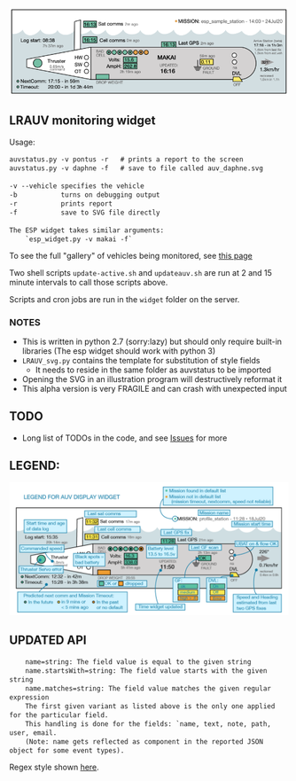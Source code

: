 ![Widget Preview](./single_auv_display.png)

## LRAUV monitoring widget

Usage:

    auvstatus.py -v pontus -r   # prints a report to the screen
    auvstatus.py -v daphne -f   # save to file called auv_daphne.svg

    -v --vehicle specifies the vehicle
    -b           turns on debugging output
    -r           prints report
    -f           save to SVG file directly

    The ESP widget takes similar arguments:
        `esp_widget.py -v makai -f`

To see the full "gallery" of vehicles being monitored, see [this page](https://okeanids.mbari.org/widget/)

Two shell scripts `update-active.sh` and `updateauv.sh` are run at 2 and 15 minute intervals to call those scripts above.
 
Scripts and cron jobs are run in the `widget` folder on the server.

### NOTES

  * This is written in python 2.7 (sorry:lazy) but should only require built-in libraries (The esp widget should work with python 3)
  * `LRAUV_svg.py` contains the template for substitution of style fields
    - It needs to reside in the same folder as auvstatus to be imported
  * Opening the SVG in an illustration program will destructively reformat it 
  * This alpha version is very FRAGILE and can crash with unexpected input

## TODO

  * Long list of TODOs in the code, and see [Issues](https://bitbucket.org/beroe/auvstatus/issues?status=new&status=open) for more
## LEGEND:

![Widget Legend](./legend.png)

## UPDATED API
```
    name=string: The field value is equal to the given string
    name.startsWith=string: The field value starts with the given string
    name.matches=string: The field value matches the given regular expression
    The first given variant as listed above is the only one applied for the particular field.
    This handling is done for the fields: `name, text, note, path, user, email.
    (Note: name gets reflected as component in the reported JSON object for some event types).
```
Regex style shown [here](https://docs.oracle.com/javase/8/docs/api/java/util/regex/Pattern.html).

